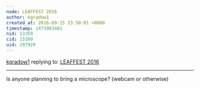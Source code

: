 ```yaml
---
node: LEAFFEST 2016
author: kgradow1
created_at: 2016-09-15 23:50:01 +0000
timestamp: 1473983401
nid: 13350
cid: 15399
uid: 297929
---
```




[kgradow1](../profile/kgradow1) replying to: [LEAFFEST 2016](../notes/cfastie/08-12-2016/leaffest-2016)

----
Is anyone planning to bring a microscope?  (webcam or otherwise)